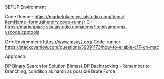 SETUP Environment

Code Runner: https://marketplace.visualstudio.com/items?itemName=formulahendry.code-runner
C++: https://marketplace.visualstudio.com/items?itemName=ms-vscode.cpptools

C++ Environment: https://www.msys2.org/
Code-runner: https://stackoverflow.com/questions/39091173/how-to-enable-c17-on-mac

Approach:

DP
Binary Search for Solution
Bitmask DP
Backtracking - Remember to Branching, condition as harsh as possible
Brute Force
